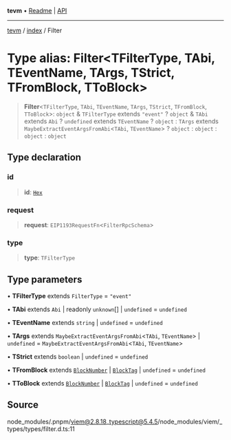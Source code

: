 **tevm** • [Readme](../../README.md) \| [API](../../modules.md)

***

[tevm](../../README.md) / [index](../README.md) / Filter

# Type alias: Filter\<TFilterType, TAbi, TEventName, TArgs, TStrict, TFromBlock, TToBlock\>

> **Filter**\<`TFilterType`, `TAbi`, `TEventName`, `TArgs`, `TStrict`, `TFromBlock`, `TToBlock`\>: `object` & `TFilterType` extends `"event"` ? `object` & `TAbi` extends `Abi` ? `undefined` extends `TEventName` ? `object` : `TArgs` extends `MaybeExtractEventArgsFromAbi`\<`TAbi`, `TEventName`\> ? `object` : `object` : `object` : `object`

## Type declaration

### id

> **id**: [`Hex`](Hex.md)

### request

> **request**: `EIP1193RequestFn`\<`FilterRpcSchema`\>

### type

> **type**: `TFilterType`

## Type parameters

• **TFilterType** extends `FilterType` = `"event"`

• **TAbi** extends `Abi` \| readonly `unknown`[] \| `undefined` = `undefined`

• **TEventName** extends `string` \| `undefined` = `undefined`

• **TArgs** extends `MaybeExtractEventArgsFromAbi`\<`TAbi`, `TEventName`\> \| `undefined` = `MaybeExtractEventArgsFromAbi`\<`TAbi`, `TEventName`\>

• **TStrict** extends `boolean` \| `undefined` = `undefined`

• **TFromBlock** extends [`BlockNumber`](BlockNumber.md) \| [`BlockTag`](BlockTag.md) \| `undefined` = `undefined`

• **TToBlock** extends [`BlockNumber`](BlockNumber.md) \| [`BlockTag`](BlockTag.md) \| `undefined` = `undefined`

## Source

node\_modules/.pnpm/viem@2.8.18\_typescript@5.4.5/node\_modules/viem/\_types/types/filter.d.ts:11
